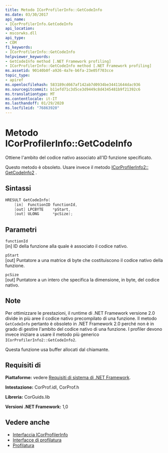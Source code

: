 ```yaml
---
title: Metodo ICorProfilerInfo::GetCodeInfo
ms.date: 03/30/2017
api_name:
- ICorProfilerInfo.GetCodeInfo
api_location:
- mscorwks.dll
api_type:
- COM
f1_keywords:
- ICorProfilerInfo::GetCodeInfo
helpviewer_keywords:
- GetCodeInfo method [.NET Framework profiling]
- ICorProfilerInfo::GetCodeInfo method [.NET Framework profiling]
ms.assetid: 90140b0f-a926-4a7e-b6fa-23e05f703cce
topic_type:
- apiref
ms.openlocfilehash: 583189cd667af142ab7d0934be34411644dac936
ms.sourcegitcommit: b11efd71c3d5ce3d9449c8d4345481b9f21392c6
ms.translationtype: MT
ms.contentlocale: it-IT
ms.lasthandoff: 01/29/2020
ms.locfileid: "76863920"
---
```

# <a name="icorprofilerinfogetcodeinfo-method"></a>Metodo ICorProfilerInfo::GetCodeInfo
Ottiene l'ambito del codice nativo associato all'ID funzione specificato.  
  
 Questo metodo è obsoleto. Usare invece il metodo [ICorProfilerInfo2:: GetCodeInfo2](icorprofilerinfo2-getcodeinfo2-method.md) .  
  
## <a name="syntax"></a>Sintassi  
  
```cpp  
HRESULT GetCodeInfo(  
    [in]  FunctionID functionId,  
    [out] LPCBYTE    *pStart,  
    [out] ULONG      *pcSize);  
```  
  
## <a name="parameters"></a>Parametri  
 `functionId`  
 [in] ID della funzione alla quale è associato il codice nativo.  
  
 `pStart`  
 [out] Puntatore a una matrice di byte che costituiscono il codice nativo della funzione.  
  
 `pcSize`  
 [out] Puntatore a un intero che specifica la dimensione, in byte, del codice nativo.  
  
## <a name="remarks"></a>Note  
 Per ottimizzare le prestazioni, il runtime di .NET Framework versione 2.0 divide in più aree il codice nativo precompilato di una funzione. Il metodo `GetCodeInfo` pertanto è obsoleto in .NET Framework 2.0 perché non è in grado di gestire l'ambito del codice nativo di una funzione. I profiler devono invece iniziare a usare il metodo più generico `ICorProfilerInfo2::GetCodeInfo2`.  
  
 Questa funzione usa buffer allocati dal chiamante.  
  
## <a name="requirements"></a>Requisiti di  
 **Piattaforme:** vedere [Requisiti di sistema di .NET Framework](../../../../docs/framework/get-started/system-requirements.md).  
  
 **Intestazione:** CorProf.idl, CorProf.h  
  
 **Libreria:** CorGuids.lib  
  
 **Versioni .NET Framework:** 1,0  
  
## <a name="see-also"></a>Vedere anche

- [Interfaccia ICorProfilerInfo](icorprofilerinfo-interface.md)
- [Interfacce di profilatura](profiling-interfaces.md)
- [Profilatura](index.md)
